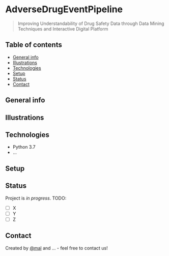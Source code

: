 # AdverseDrugEventPipeline
> Improving Understandability of Drug Safety Data through Data Mining Techniques and Interactive Digital Platform 

## Table of contents
* [General info](#general-info)
* [Illustrations](#illustrations)
* [Technologies](#technologies)
* [Setup](#setup)
* [Status](#status)
* [Contact](#contact)

## General info


## Illustrations


## Technologies
* Python 3.7
* ...

## Setup

## Status
Project is _in progress_. TODO: 
- [ ] X
- [ ] Y
- [ ] Z

## Contact
Created by [@mal](https://www.linkedin.com/in/malwina-kotowicz/) and ... - feel free to contact us!

